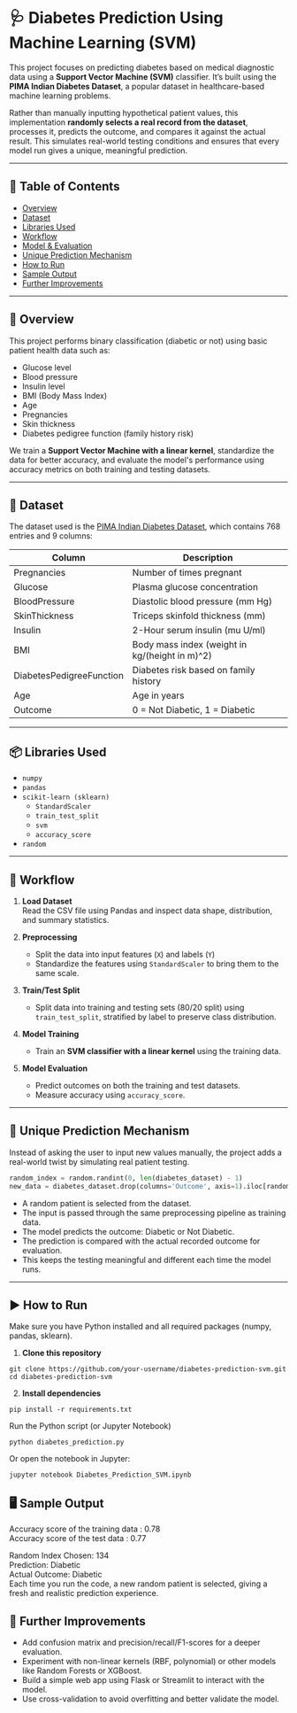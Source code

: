 # 🩺 Diabetes Prediction Using Machine Learning (SVM)

This project focuses on predicting diabetes based on medical diagnostic data using a **Support Vector Machine (SVM)** classifier. It’s built using the **PIMA Indian Diabetes Dataset**, a popular dataset in healthcare-based machine learning problems.

Rather than manually inputting hypothetical patient values, this implementation **randomly selects a real record from the dataset**, processes it, predicts the outcome, and compares it against the actual result. This simulates real-world testing conditions and ensures that every model run gives a unique, meaningful prediction.

---

## 📌 Table of Contents

- [Overview](#overview)
- [Dataset](#dataset)
- [Libraries Used](#libraries-used)
- [Workflow](#workflow)
- [Model & Evaluation](#model--evaluation)
- [Unique Prediction Mechanism](#unique-prediction-mechanism)
- [How to Run](#how-to-run)
- [Sample Output](#sample-output)
- [Further Improvements](#further-improvements)


---

## 🧠 Overview

This project performs binary classification (diabetic or not) using basic patient health data such as:

- Glucose level
- Blood pressure
- Insulin level
- BMI (Body Mass Index)
- Age
- Pregnancies
- Skin thickness
- Diabetes pedigree function (family history risk)

We train a **Support Vector Machine with a linear kernel**, standardize the data for better accuracy, and evaluate the model's performance using accuracy metrics on both training and testing datasets.

---

## 📂 Dataset

The dataset used is the [PIMA Indian Diabetes Dataset](https://www.kaggle.com/datasets/uciml/pima-indians-diabetes-database), which contains 768 entries and 9 columns:

| Column | Description |
|--------|-------------|
| Pregnancies | Number of times pregnant |
| Glucose | Plasma glucose concentration |
| BloodPressure | Diastolic blood pressure (mm Hg) |
| SkinThickness | Triceps skinfold thickness (mm) |
| Insulin | 2-Hour serum insulin (mu U/ml) |
| BMI | Body mass index (weight in kg/(height in m)^2) |
| DiabetesPedigreeFunction | Diabetes risk based on family history |
| Age | Age in years |
| Outcome | 0 = Not Diabetic, 1 = Diabetic |

---

## 📦 Libraries Used

- `numpy`
- `pandas`
- `scikit-learn (sklearn)`
  - `StandardScaler`
  - `train_test_split`
  - `svm`
  - `accuracy_score`
- `random`

---

## 🔁 Workflow

1. **Load Dataset**  
   Read the CSV file using Pandas and inspect data shape, distribution, and summary statistics.

2. **Preprocessing**  
   - Split the data into input features (`X`) and labels (`Y`)
   - Standardize the features using `StandardScaler` to bring them to the same scale.

3. **Train/Test Split**  
   - Split data into training and testing sets (80/20 split) using `train_test_split`, stratified by label to preserve class distribution.

4. **Model Training**  
   - Train an **SVM classifier with a linear kernel** using the training data.

5. **Model Evaluation**  
   - Predict outcomes on both the training and test datasets.
   - Measure accuracy using `accuracy_score`.

---

## 🎲 Unique Prediction Mechanism

Instead of asking the user to input new values manually, the project adds a real-world twist by simulating real patient testing.

```python
random_index = random.randint(0, len(diabetes_dataset) - 1)
new_data = diabetes_dataset.drop(columns='Outcome', axis=1).iloc[random_index]
```

- A random patient is selected from the dataset.  
- The input is passed through the same preprocessing pipeline as training data.  
- The model predicts the outcome: Diabetic or Not Diabetic.  
- The prediction is compared with the actual recorded outcome for evaluation.  
- This keeps the testing meaningful and different each time the model runs.

---

## ▶️ How to Run
Make sure you have Python installed and all required packages (numpy, pandas, sklearn).

1. **Clone this repository**
```
git clone https://github.com/your-username/diabetes-prediction-svm.git
cd diabetes-prediction-svm
```

2. **Install dependencies**
```
pip install -r requirements.txt
```
Run the Python script (or Jupyter Notebook)  
```
python diabetes_prediction.py
```
Or open the notebook in Jupyter:  
```
jupyter notebook Diabetes_Prediction_SVM.ipynb
```

## 🖥️ Sample Output  

Accuracy score of the training data :  0.78  
Accuracy score of the test data :  0.77  

Random Index Chosen: 134  
Prediction: Diabetic  
Actual Outcome: Diabetic  
Each time you run the code, a new random patient is selected, giving a fresh and realistic prediction experience.  

## 🚀 Further Improvements
- Add confusion matrix and precision/recall/F1-scores for a deeper evaluation.  
- Experiment with non-linear kernels (RBF, polynomial) or other models like Random Forests or XGBoost.  
- Build a simple web app using Flask or Streamlit to interact with the model.  
- Use cross-validation to avoid overfitting and better validate the model.  
